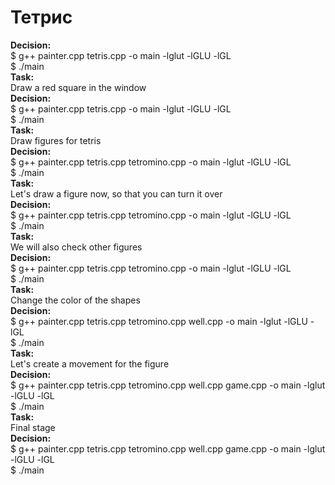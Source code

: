 # Тетрис
<p><strong>Decision:</strong><br>$ g++ painter.cpp tetris.cpp -o main -lglut -lGLU -lGL<br>$ ./main<br><strong>Task:</strong><br>Draw a red square in the window<br><strong>Decision:</strong><br>$ g++ painter.cpp tetris.cpp -o main -lglut -lGLU -lGL<br>$ ./main<br><strong>Task:</strong><br>Draw figures for tetris<br><strong>Decision:</strong><br>$ g++ painter.cpp tetris.cpp tetromino.cpp -o main -lglut -lGLU -lGL<br>$ ./main<br><strong>Task:</strong><br>Let's draw a figure now, so that you can turn it over<br><strong>Decision:</strong><br>$ g++ painter.cpp tetris.cpp tetromino.cpp -o main -lglut -lGLU -lGL<br>$ ./main<br><strong>Task:</strong><br>We will also check other figures<br><strong>Decision:</strong><br>$ g++ painter.cpp tetris.cpp tetromino.cpp -o main -lglut -lGLU -lGL<br>$ ./main<br><strong>Task:</strong><br>Change the color of the shapes<br><strong>Decision:</strong><br>$ g++ painter.cpp tetris.cpp tetromino.cpp well.cpp -o main -lglut -lGLU -lGL<br>$ ./main<br><strong>Task:</strong><br>Let's create a movement for the figure<br><strong>Decision:</strong><br>$ g++ painter.cpp tetris.cpp tetromino.cpp well.cpp game.cpp -o main -lglut -lGLU -lGL<br>$ ./main<br><strong>Task:</strong><br>Final stage<br><strong>Decision:</strong><br>$ g++ painter.cpp tetris.cpp tetromino.cpp well.cpp game.cpp -o main -lglut -lGLU -lGL<br>$ ./main</p>